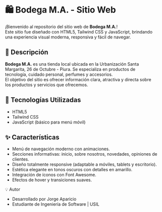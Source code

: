 # 🛍️ Bodega M.A. - Sitio Web

¡Bienvenido al repositorio del sitio web de **Bodega M.A.**!  
Este sitio fue diseñado con HTML5, Tailwind CSS y JavaScript, brindando una experiencia visual moderna, responsiva y fácil de navegar.

## 📌 Descripción

**Bodega M.A.** es una tienda local ubicada en la Urbanización Santa Margarita, 26 de Octubre - Piura. Se especializa en productos de tecnología, cuidado personal, perfumes y accesorios.  
El objetivo del sitio es ofrecer información clara, atractiva y directa sobre los productos y servicios que ofrecemos.

## 🧱 Tecnologías Utilizadas

- HTML5
- Tailwind CSS
- JavaScript (básico para menú móvil)
## ✨ Características

- Menú de navegación moderno con animaciones.
- Secciones informativas: inicio, sobre nosotros, novedades, opiniones de clientes.
- Diseño totalmente responsive (adaptable a móviles, tablets y escritorio).
- Estética elegante en tonos oscuros con detalles en amarillo.
- Integración de íconos con Font Awesome.
- Efectos de hover y transiciones suaves.
  
💡 Autor
- Desarrollado por Jorge Aparicio
- Estudiante de Ingeniería de Software | USIL
